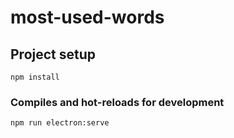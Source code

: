 # most-used-words

## Project setup
```
npm install
```

### Compiles and hot-reloads for development
```
npm run electron:serve

```